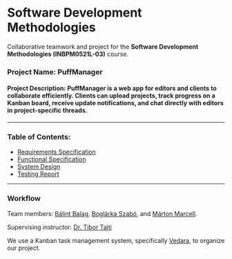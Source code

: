 # Software Development Methodologies

Collaborative teamwork and project for the **Software Development Methodologies (INBPM0521L-03)** course.

### Project Name: PuffManager
#### Project Description: PuffManager is a web app for editors and clients to collaborate efficiently. Clients can upload projects, track progress on a Kanban board, receive update notifications, and chat directly with editors in project-specific threads.


---

### Table of Contents:
- [Requirements Specification](#)  
- [Functional Specification](#)  
- [System Design](#)  
- [Testing Report](#)

---

### Workflow
Team members: [Bálint Balag](https://github.com/datwalkerv), [Boglárka Szabó](https://github.com/bogiszabo30), and [Márton Marcell](https://github.com/MarcellMarton26).

Supervising instructor: [Dr. Tibor Tajti](https://github.com/gitjuzer)

We use a Kanban task management system, specifically [Vedara](https://agi-kanban.vedara.net/board/189), to organize our project.
